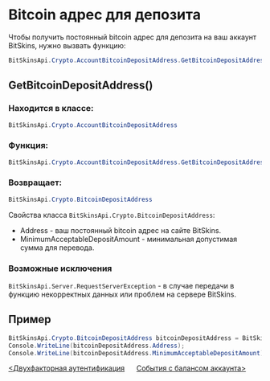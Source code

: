 ﻿# Bitcoin адрес для депозита

Чтобы получить постоянный bitcoin адрес для депозита на ваш аккаунт BitSkins, нужно вызвать функцию:

```csharp
BitSkinsApi.Crypto.AccountBitcoinDepositAddress.GetBitcoinDepositAddress();
```

## GetBitcoinDepositAddress()

### Находится в классе:

```csharp
BitSkinsApi.Crypto.AccountBitcoinDepositAddress
```

### Функция:

```csharp
BitSkinsApi.Crypto.AccountBitcoinDepositAddress.GetBitcoinDepositAddress();
```

### Возвращает:

```csharp
BitSkinsApi.Crypto.BitcoinDepositAddress
```

Свойства класса ```BitSkinsApi.Crypto.BitcoinDepositAddress```:
* Address - ваш постоянный bitcoin адрес на сайте BitSkins.
* MinimumAcceptableDepositAmount - минимальная допустимая сумма для перевода.

### Возможные исключения
```BitSkinsApi.Server.RequestServerException``` - в случае передачи в функцию некорректных данных или проблем на сервере BitSkins.

## Пример

```csharp
BitSkinsApi.Crypto.BitcoinDepositAddress bitcoinDepositAddress = BitSkinsApi.Crypto.AccountBitcoinDepositAddress.GetBitcoinDepositAddress();
Console.WriteLine(bitcoinDepositAddress.Address);
Console.WriteLine(bitcoinDepositAddress.MinimumAcceptableDepositAmount);
```

[<Двухфакторная аутентификация](https://github.com/Captious99/BitSkinsApi/blob/master/docs/ru/account/two_factor_authentication.md) &nbsp;&nbsp;&nbsp;&nbsp; [События с балансом аккаунта>](https://github.com/Captious99/BitSkinsApi/blob/master/docs/ru/balance/money_events.md)